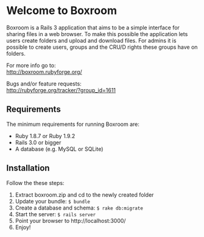 Welcome to Boxroom
==================

Boxroom is a Rails 3 application that aims to be a simple interface for sharing
files in a web browser. To make this possible the application lets users create
folders and upload and download files. For admins it is possible to create users,
groups and the CRU/D rights these groups have on folders.

For more info go to:  
http://boxroom.rubyforge.org/

Bugs and/or feature requests:  
http://rubyforge.org/tracker/?group_id=1611


Requirements
------------
The minimum requirements for running Boxroom are:

 * Ruby 1.8.7 or Ruby 1.9.2 
 * Rails 3.0 or bigger
 * A database (e.g. MySQL or SQLite)


Installation
------------
Follow the these steps:

 1. Extract boxroom.zip and cd to the newly created folder
 2. Update your bundle: `$ bundle`
 3. Create a database and schema: `$ rake db:migrate`
 4. Start the server: `$ rails server`
 5. Point your browser to http://localhost:3000/
 6. Enjoy!
